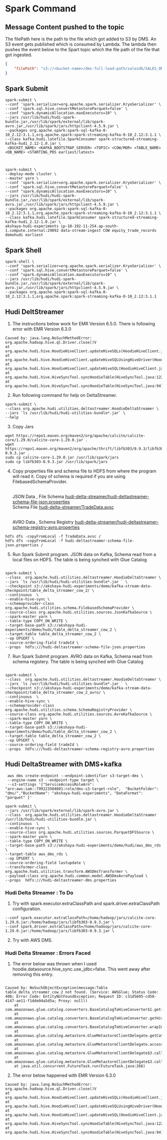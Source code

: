 
# Spark Command
## Message Content pushed to the topic
The filePath here is the path to the file which got added to S3 by DMS. An S3 event gets published which is consumed by Lambda. The lambda then pushes the event below to the Spart topic which the file path of the file that got ingested. 
```json
{
    "filePath": "s3://<bucket-name>/dms-full-load-path/salesdb/SALES_ORDER_DETAIL/20211118-100428844.parquet"
}
```

## Spark Submit

```shell
spark-submit \
--conf 'spark.serializer=org.apache.spark.serializer.KryoSerializer' \
--conf 'spark.sql.hive.convertMetastoreParquet=false' \
--conf "spark.dynamicAllocation.maxExecutors=10" \
--jars /usr/lib/hudi/hudi-spark-bundle.jar,/usr/lib/spark/external/lib/spark-avro.jar,/usr/lib/spark/jars/httpclient-4.5.9.jar \
--packages org.apache.spark:spark-sql-kafka-0-10_2.12:3.1.1,org.apache.spark:spark-streaming-kafka-0-10_2.12:3.1.1 \
--class kafka.hudi.latefile.SparkConsumer spark-structured-streaming-kafka-hudi_2.12-1.0.jar \
 <BUCKET_NAME> <KAFKA_BOOTSTRAP_SERVER> <TOPIC> <COW/MOR> <TABLE_NAME> <DB_NAME> <STARTING_POS earliest/latest>
 


spark-submit \
--deploy-mode cluster \
--master yarn \
--conf 'spark.serializer=org.apache.spark.serializer.KryoSerializer' \
--conf 'spark.sql.hive.convertMetastoreParquet=false' \
--conf "spark.dynamicAllocation.maxExecutors=10" \
--jars /usr/lib/hudi/hudi-spark-bundle.jar,/usr/lib/spark/external/lib/spark-avro.jar,/usr/lib/spark/jars/httpclient-4.5.9.jar \
--packages org.apache.spark:spark-sql-kafka-0-10_2.12:3.1.1,org.apache.spark:spark-streaming-kafka-0-10_2.12:3.1.1 \
--class kafka.hudi.latefile.SparkConsumer spark-structured-streaming-kafka-hudi_2.12-1.0.jar \
akshaya-hudi-experiments ip-10-192-11-254.ap-south-1.compute.internal:29092 data-stream-ingest COW equity_trade_records demohudi earliest
```


## Spark Shell
```shell             
spark-shell \
--conf 'spark.serializer=org.apache.spark.serializer.KryoSerializer' \
--conf 'spark.sql.hive.convertMetastoreParquet=false' \
--conf "spark.dynamicAllocation.maxExecutors=10" \
--jars /usr/lib/hudi/hudi-spark-bundle.jar,/usr/lib/spark/external/lib/spark-avro.jar,/usr/lib/spark/jars/httpclient-4.5.9.jar \
--packages org.apache.spark:spark-sql-kafka-0-10_2.12:3.1.1,org.apache.spark:spark-streaming-kafka-0-10_2.12:3.1.1

```

## Hudi DeltStreamer
1. The instructions below work for EMR Version 6.5.0.
There is following error with EMR Version 6.3.0
```shell
Caused by: java.lang.NoSuchMethodError: org.apache.hadoop.hive.ql.Driver.close()V
at org.apache.hudi.hive.HoodieHiveClient.updateHiveSQLs(HoodieHiveClient.java:417)
at org.apache.hudi.hive.HoodieHiveClient.updateHiveSQLUsingHiveDriver(HoodieHiveClient.java:384)
at org.apache.hudi.hive.HoodieHiveClient.updateHiveSQL(HoodieHiveClient.java:374)
at org.apache.hudi.hive.HiveSyncTool.syncHoodieTable(HiveSyncTool.java:122)
at org.apache.hudi.hive.HiveSyncTool.syncHoodieTable(HiveSyncTool.java:94)
```
2. Run following command for help on DeltaStreamer.
```shell
spark-submit \
--class org.apache.hudi.utilities.deltastreamer.HoodieDeltaStreamer \
--jars `ls /usr/lib/hudi/hudi-utilities-bundle*.jar` \
--help
```   
3. Copy Jars
```shell
wget https://repo1.maven.org/maven2/org/apache/calcite/calcite-core/1.29.0/calcite-core-1.29.0.jar .
wget https://repo1.maven.org/maven2/org/apache/thrift/libfb303/0.9.3/libfb303-0.9.3.jar .
sudo cp calcite-core-1.29.0.jar /usr/lib/spark/jars
sudo cp libfb303-0.9.3.jar /usr/lib/spark/jars
```
4. Copy properties file and schema file to HDFS from where the program will read it. Copy of schema is required if you are using FilebasedSchemaProvider.
   
   <br>JSON Data , File Schema [hudi-delta-streamer/hudi-deltastreamer-schema-file-json.properties](hudi-delta-streamer/hudi-deltastreamer-schema-file-json.properties)
   <br>Schema File [hudi-delta-streamer/TradeData.avsc](hudi-delta-streamer/TradeData.avsc)   
   
   <br>AVRO Data , Schema Registry [hudi-delta-streamer/hudi-deltastreamer-schema-registry-avro.properties](hudi-delta-streamer/hudi-deltastreamer-schema-registry-avro.properties)
   

```shell
hdfs dfs -copyFromLocal -f TradeData.avsc /
hdfs dfs -copyFromLocal -f hudi-deltastreamer-schema-file-json.properties /
```
5. Run Spark Submit program. 
   JSON data on Kafka, Schema read from a local files on HDFS. The table is being synched with Glue Catalog

```shell

spark-submit \
--class  org.apache.hudi.utilities.deltastreamer.HoodieDeltaStreamer \
--jars `ls /usr/lib/hudi/hudi-utilities-bundle*.jar ` \
--checkpoint s3://akshaya-hudi-experiments/demo/kafka-stream-data-checkpoint/table_delta_streamer_cow_2/ \
--continuous  \
--enable-hive-sync \
--schemaprovider-class org.apache.hudi.utilities.schema.FilebasedSchemaProvider \
--source-class org.apache.hudi.utilities.sources.JsonKafkaSource \
--spark-master yarn \
--table-type COPY_ON_WRITE \
--target-base-path s3://akshaya-hudi-experiments/demo/hudi/table_delta_streamer_cow_2 \
--target-table table_delta_streamer_cow_2 \
--op UPSERT \
--source-ordering-field tradeId \
--props  hdfs:///hudi-deltastreamer-schema-file-json.properties

```

7. Run Spark Submit program. 
   AVRO data on Kafka, Schema read from schema registery. The table is being synched with Glue Catalog

```shell

spark-submit \
--class  org.apache.hudi.utilities.deltastreamer.HoodieDeltaStreamer \
--jars `ls /usr/lib/hudi/hudi-utilities-bundle*.jar ` \
--checkpoint s3://akshaya-hudi-experiments/demo/kafka-stream-data-checkpoint/table_delta_streamer_cow_2_avro/ \
--continuous  \
--enable-hive-sync \
--schemaprovider-class org.apache.hudi.utilities.schema.SchemaRegistryProvider \
--source-class org.apache.hudi.utilities.sources.AvroKafkaSource \
--spark-master yarn \
--table-type COPY_ON_WRITE \
--target-base-path s3://akshaya-hudi-experiments/demo/hudi/table_delta_streamer_cow_2 \
--target-table table_delta_streamer_cow_2 \
--op UPSERT \
--source-ordering-field tradeId \
--props  hdfs:///hudi-deltastreamer-schema-registry-avro.properties

```

## Hudi DeltaStreamer with DMS+kafka
```shell
 aws dms create-endpoint --endpoint-identifier s3-target-dms \
 --engine-name s3 --endpoint-type target \
 --s3-settings '{"ServiceAccessRoleArn": "arn:aws:iam::799223504601:role/dms-s3-target-role",  "BucketFolder": "dms/","BucketName": "akshaya-hudi-experiments", "DataFormat": "parquet" }'
```
```shell
spark-submit \
--jars /usr/lib/spark/external/lib/spark-avro.jar \
--class  org.apache.hudi.utilities.deltastreamer.HoodieDeltaStreamer /usr/lib/hudi/hudi-utilities-bundle.jar \
--continuous  \
--enable-hive-sync \
--source-class org.apache.hudi.utilities.sources.ParquetDFSSource \
--spark-master yarn \
--table-type COPY_ON_WRITE \
--target-base-path s3://akshaya-hudi-experiments/demo/hudi/aws_dms_rds \
--target-table aws_dms_rds \
--op UPSERT \
--source-ordering-field lastupdate \
--transformer-class org.apache.hudi.utilities.transform.AWSDmsTransformer \
--payload-class org.apache.hudi.common.model.AWSDmsAvroPayload \
--props  hdfs:///hudi-deltastreamer-dms.properties

```
### Hudi Delta Streamer : To Do 
1. Try with spark.executor.extraClassPath and spark.driver.extraClassPath configuration.
```shell
--conf spark.executor.extraClassPath=/home/hadoop/jars/calcite-core-1.29.0.jar:/home/hadoop/jars/libfb303-0.9.3.jar \
--conf spark.driver.extraClassPath=/home/hadoop/jars/calcite-core-1.29.0.jar:/home/hadoop/jars/libfb303-0.9.3.jar \

```
2. Try with AWS DMS. 

### Hudi Delta Streamer : Errors Faced
1. The error below was thrown when I used hoodie.datasource.hive_sync.use_jdbc=false. This went away after removing this entry. 
```shell

Caused by: NoSuchObjectException(message:Table table_delta_streamer_cow_2 not found. (Service: AWSGlue; Status Code: 400; Error Code: EntityNotFoundException; Request ID: c31d5605-cd58-4147-ae11-f1dde04a5d5a; Proxy: null))
	at com.amazonaws.glue.catalog.converters.BaseCatalogToHiveConverter$1.get(BaseCatalogToHiveConverter.java:90)
	at com.amazonaws.glue.catalog.converters.BaseCatalogToHiveConverter.getHiveException(BaseCatalogToHiveConverter.java:109)
	at com.amazonaws.glue.catalog.converters.BaseCatalogToHiveConverter.wrapInHiveException(BaseCatalogToHiveConverter.java:100)
	at com.amazonaws.glue.catalog.metastore.GlueMetastoreClientDelegate.getCatalogPartitions(GlueMetastoreClientDelegate.java:1129)
	at com.amazonaws.glue.catalog.metastore.GlueMetastoreClientDelegate.access$200(GlueMetastoreClientDelegate.java:162)
	at com.amazonaws.glue.catalog.metastore.GlueMetastoreClientDelegate$3.call(GlueMetastoreClientDelegate.java:1023)
	at com.amazonaws.glue.catalog.metastore.GlueMetastoreClientDelegate$3.call(GlueMetastoreClientDelegate.java:1020)
	at java.util.concurrent.FutureTask.run(FutureTask.java:266)

```
2. The error below happened with EMR Version 6.3.0
```shell
Caused by: java.lang.NoSuchMethodError: org.apache.hadoop.hive.ql.Driver.close()V
at org.apache.hudi.hive.HoodieHiveClient.updateHiveSQLs(HoodieHiveClient.java:417)
at org.apache.hudi.hive.HoodieHiveClient.updateHiveSQLUsingHiveDriver(HoodieHiveClient.java:384)
at org.apache.hudi.hive.HoodieHiveClient.updateHiveSQL(HoodieHiveClient.java:374)
at org.apache.hudi.hive.HiveSyncTool.syncHoodieTable(HiveSyncTool.java:122)
at org.apache.hudi.hive.HiveSyncTool.syncHoodieTable(HiveSyncTool.java:94)
```